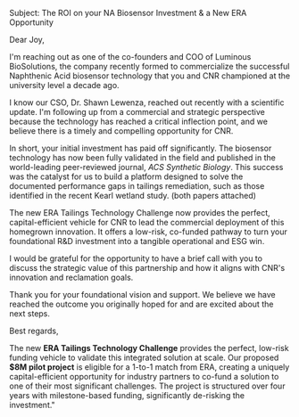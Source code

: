 Subject: The ROI on your NA Biosensor Investment & a New ERA Opportunity

Dear Joy,

I'm reaching out as one of the co-founders and COO of Luminous BioSolutions, the company recently formed to commercialize the successful Naphthenic Acid biosensor technology that you and CNR championed at the university level a decade ago.

I know our CSO, Dr. Shawn Lewenza, reached out recently with a scientific update. I'm following up from a commercial and strategic perspective because the technology has reached a critical inflection point, and we believe there is a timely and compelling opportunity for CNR.

In short, your initial investment has paid off significantly. The biosensor technology has now been fully validated in the field and published in the world-leading peer-reviewed journal, _ACS Synthetic Biology_. This success was the catalyst for us to build a platform designed to solve the documented performance gaps in tailings remediation, such as those identified in the recent Kearl wetland study. (both papers attached)

The new ERA Tailings Technology Challenge now provides the perfect, capital-efficient vehicle for CNR to lead the commercial deployment of this homegrown innovation. It offers a low-risk, co-funded pathway to turn your foundational R&D investment into a tangible operational and ESG win.

I would be grateful for the opportunity to have a brief call with you to discuss the strategic value of this partnership and how it aligns with CNR's innovation and reclamation goals.

Thank you for your foundational vision and support. We believe we have reached the outcome you originally hoped for and are excited about the next steps.

Best regards,


The new **ERA Tailings Technology Challenge** provides the perfect, low-risk funding vehicle to validate this integrated solution at scale. Our proposed **$8M pilot project** is eligible for a 1-to-1 match from ERA, creating a uniquely capital-efficient opportunity for industry partners to co-fund a solution to one of their most significant challenges. The project is structured over four years with milestone-based funding, significantly de-risking the investment."